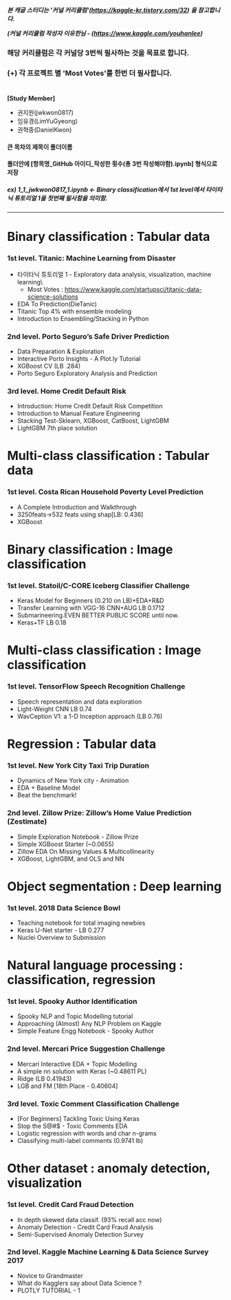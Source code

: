 _**본 캐글 스터디는 '커널 커리큘럼'(https://kaggle-kr.tistory.com/32) 을 참고합니다.**_

_**(커널 커리큘럼 작성자 이유한님 - (https://www.kaggle.com/youhanlee)**_

### **해당 커리큘럼은 각 커널당 3번씩 필사하는 것을 목표로 합니다.**
### **(+) 각 프로젝트 별 'Most Votes'를 한번 더 필사합니다.**

#

**[Study Member]**
  * 권지원(jwkwon0817)
  * 임유경(LimYuGyeong)
  * 권혁중(DanielKwon)

#### 큰 목차의 제목이 폴더이름
#### 폴더안에 [항목명_GitHub 아이디_작성한 횟수(총 3번 작성해야함).ipynb] 형식으로 저장
##### ex) 1_1_jwkwon0817_1.ipynb <- Binary classification에서 1st level에서 타이타닉 튜토리얼 1을 첫번째 필사함을 의미함.
---

# **Binary classification : Tabular data**

### **1st level. Titanic: Machine Learning from Disaster**
  * 타이타닉 튜토리얼 1 - Exploratory data analysis, visualization, machine learning\
    - Most Votes : https://www.kaggle.com/startupsci/titanic-data-science-solutions
  * EDA To Prediction(DieTanic)
  * Titanic Top 4% with ensemble modeling
  * Introduction to Ensembling/Stacking in Python

### **2nd level. Porto Seguro’s Safe Driver Prediction**
  * Data Preparation & Exploration
  * Interactive Porto Insights - A Plot.ly Tutorial
  * XGBoost CV (LB .284)
  * Porto Seguro Exploratory Analysis and Prediction
  
### **3rd level. Home Credit Default Risk**
  * Introduction: Home Credit Default Risk Competition
  * Introduction to Manual Feature Engineering
  * Stacking Test-Sklearn, XGBoost, CatBoost, LightGBM
  * LightGBM 7th place solution
  
# **Multi-class classification : Tabular data**

### **1st level. Costa Rican Household Poverty Level Prediction**
  * A Complete Introduction and Walkthrough
  * 3250feats->532 feats using shap[LB: 0.436]
  * XGBoost
  
# **Binary classification : Image classification**

### **1st level. Statoil/C-CORE Iceberg Classifier Challenge**
  * Keras Model for Beginners (0.210 on LB)+EDA+R&D
  * Transfer Learning with VGG-16 CNN+AUG LB 0.1712
  * Submarineering.EVEN BETTER PUBLIC SCORE until now.
  * Keras+TF LB 0.18
  
# **Multi-class classification : Image classification**

### **1st level. TensorFlow Speech Recognition Challenge**
  * Speech representation and data exploration
  * Light-Weight CNN LB 0.74
  * WavCeption V1: a 1-D Inception approach (LB 0.76)
  
# **Regression : Tabular data**
  
### **1st level. New York City Taxi Trip Duration**
  * Dynamics of New York city - Animation
  * EDA + Baseline Model
  * Beat the benchmark!
  
### **2nd level. Zillow Prize: Zillow’s Home Value Prediction (Zestimate)**
  * Simple Exploration Notebook - Zillow Prize
  * Simple XGBoost Starter (~0.0655)
  * Zillow EDA On Missing Values & Multicollinearity
  * XGBoost, LightGBM, and OLS and NN
  
# **Object segmentation : Deep learning**

### **1st level. 2018 Data Science Bowl**
  * Teaching notebook for total imaging newbies
  * Keras U-Net starter - LB 0.277
  * Nuclei Overview to Submission
  
# **Natural language processing : classification, regression**

### **1st level. Spooky Author Identification**
  * Spooky NLP and Topic Modelling tutorial
  * Approaching (Almost) Any NLP Problem on Kaggle
  * Simple Feature Engg Notebook - Spooky Author
  
### **2nd level. Mercari Price Suggestion Challenge**
  * Mercari Interactive EDA + Topic Modelling
  * A simple nn solution with Keras (~0.48611 PL)
  * Ridge (LB 0.41943)
  * LGB and FM [18th Place - 0.40604]
  
### **3rd level. Toxic Comment Classification Challenge**
  * [For Beginners] Tackling Toxic Using Keras
  * Stop the S@#$ - Toxic Comments EDA
  * Logistic regression with words and char n-grams
  * Classifying multi-label comments (0.9741 lb)
  
# **Other dataset : anomaly detection, visualization**

### **1st level. Credit Card Fraud Detection**
  * In depth skewed data classif. (93% recall acc now)
  * Anomaly Detection - Credit Card Fraud Analysis
  * Semi-Supervised Anomaly Detection Survey
  
### **2nd level. Kaggle Machine Learning & Data Science Survey 2017**
  * Novice to Grandmaster
  * What do Kagglers say about Data Science ?
  * PLOTLY TUTORIAL - 1
